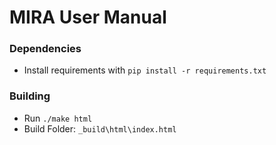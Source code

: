 # MIRA User Manual

### Dependencies
- Install requirements with `pip install -r requirements.txt`

### Building
- Run `./make html`
- Build Folder: `_build\html\index.html`
